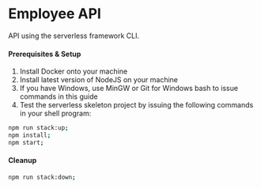 # Employee API
API using the serverless framework CLI.

#### Prerequisites & Setup
1. Install Docker onto your machine
2. Install latest version of NodeJS on your machine 
3. If you have Windows, use MinGW or Git for Windows bash to issue commands in this guide
4. Test the serverless skeleton project by issuing the following commands in your shell program:

```bash
npm run stack:up;
npm install;
npm start;
```

#### Cleanup
```bash
npm run stack:down;
```
